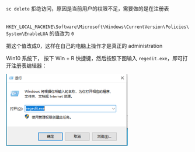 `sc delete` 拒绝访问，原因是当前用户的权限不足，需要做的是在注册表

`
HKEY_LOCAL_MACHINE\Software\Microsoft\Windows\CurrentVersion\Policies\System\EnableLUA` 的值改为 `0`

把这个值改成0，这样在自己的电脑上操作才是真正的 administration

Win10 系统下， 按下 Win + R 快捷键，然后按照下图输入 `regedit.exe`，即可打开注册表编辑器：

![](pics/3-1-打开注册表编辑器.png)